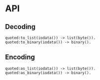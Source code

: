 # API

## Decoding

    quoted:to_list(iodata()) -> list(byte()).
    quoted:to_binary(iodata()) -> binary().


## Encoding

    quoted:as_list(iodata()) -> list(byte()).
    quoted:as_binary(iodata()) -> binary().
